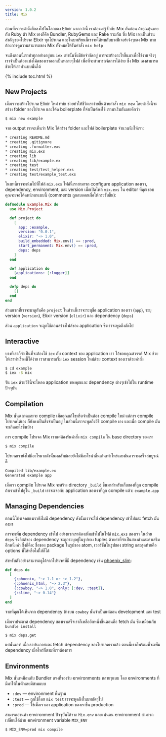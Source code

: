 ```yaml
---
version: 1.0.2
title: Mix
---
```


ก่อนที่เราจะดำดิ่งลึกลงไปในโลกของ Elixir มากกว่านี้ เราต้องมารู้จักกับ Mix กันก่อน ถ้าคุณคุ้นเคยกับ Ruby ตัว Mix เองก็คือ Bundler, RubyGems และ Rake รวมกัน ซึ่ง Mix เองเป็นส่วนสำคัญของโปรเจค Elixir ทุกโปรเจค และในบทเรียนนี้เราจะได้พบกับบางฟีเจอร์เจ๋งๆของ Mix หากต้องการดูความสามารถของ Mix ทั้งหมดให้รันคำสั่ง `mix help`

จนถึงตอนนี้เราทำทุกอย่างอยู่บน `iex` เท่านั้นซึ่งมีข้อจำกัดอยู่ การจะสร้างอะไรขึ้นมาเพื่อใช้งานจริงๆ เราจำเป็นต้องแบ่งโค้ดของเราออกเป็นหลายๆไฟล์ เพื่อที่จะสามารถจัดการได้ง่าย ซึ่ง Mix เองสามารถช่วยให้เราทำแบบนั้นได้

{% include toc.html %}

## New Projects

เมื่อเราจะสร้างโปรเจค Elixir ใหม่ mix ช่วยทำให้ชีวิตเราง่ายขึ้นด้วยคำสั่ง `mix new` โดยคำสั่งนี้จะสร้าง folder ของโปรเจค และโค้ด boilerplate ที่จำเป็นต้องใช้ เรามาเริ่มกันเลยดีกว่า

```bash
$ mix new example
```

จาก output เราจะเห็นว่า Mix ได้สร้าง folder และไฟล์ boilerplate จำนวนนึงให้เรา:

```bash
* creating README.md
* creating .gitignore
* creating .formatter.exs
* creating mix.exs
* creating lib
* creating lib/example.ex
* creating test
* creating test/test_helper.exs
* creating test/example_test.exs
```

ในบทนี้เราจะเน้นไปที่ไฟล์ `mix.exs` ไฟล์นี้เราสามารถ configure application ของเรา, dependency, environment, และ version เมื่อเปิดไฟล์ `mix.exs` ใน editor ที่คุณชอบ คุณจะเจอโค้ดหน้าตาแบบนี้ (comments ถูกลบออกเผื่อให้กระชับขึ้น):

```elixir
defmodule Example.Mix do
  use Mix.Project

  def project do
    [
      app: :example,
      version: "0.0.1",
      elixir: "~> 1.0",
      build_embedded: Mix.env() == :prod,
      start_permanent: Mix.env() == :prod,
      deps: deps
    ]
  end

  def application do
    [applications: [:logger]]
  end

  defp deps do
    []
  end
end
```

ส่วนแรกที่เราจะมาดูกันคือ `project` ในส่วนนี้เราจะระบุชื่อ application ของเรา (`app`), ระบุ version (`version`), Elixir version (`elixir`) และ dependency (`deps`)

ส่วน `application` จะถูกใช้ตอนสร้างไฟล์ของ application ซึ่งเราจะพูดถึงถัดไป

## Interactive

บางทีเราก็จำเป็นที่จะต้องใช้ `iex` กับ context ของ application เรา โอ้ขอบคุณสวรรค์ Mix ช่วยให้เราทำเรื่องนี้ได้ง่าย เราสามารถเริ่ม `iex` session ใหม่ด้วย context ของเราด้วยคำสั่ง

```bash
$ cd example
$ iex -S mix
```

รัน `iex` ด้วยวิธีนี้จะโหลด application ของคุณและ dependency ต่างๆเข้าไปใน runtime ปัจจุบัน

## Compilation

Mix นั้นฉลาดและจะ compile เมื่อคุณแก้ไขหรือจำเป็นต้อง compile ใหม่ แต่การ compile โปรเจคได้เอง ก็ยังคงเป็นสิ่งจำเป็นอยู่ ในส่วนนี้เราจะพูดถึงวิธี compile เอง และเมื่อ compile มันจะเกิดอะไรขึ้นบ้าง

การ compile โปรเจค Mix เราแค่ต้องรันคำสั่ง `mix compile` ใน base directory ของเรา

```bash
$ mix compile
```

โปรเจคเรายังไม่มีอะไรมากดังนั้นผลลัพธ์เลยยังไม่มีอะไรน่าตื่นเต้นเท่าไหร่และมันควรจะเสร็จสมบูรณ์ดี

```bash
Compiled lib/example.ex
Generated example app
```

เมื่อเรา compile โปรเจค Mix จะสร้าง directory `_build` ขึ้นมาสำหรับเก็บของที่ถูก compile ถ้าเราเข้าไปดูใน `_build` เราจะเจอกับ application ของเราที่ถูก compile แล้ว: `example.app`

## Managing Dependencies

ตอนนี้โปรเจคของเรายังไม่มี dependency ดังนั้นเราจะใส่ dependency เข้าไปและ fetch มันลงมา

การจะเพิ่ม dependency เข้าไป อย่างแรกเราต้องเพิ่มเข้าไปในไฟล์ `mix.exs` ของเรา ในส่วน `deps` ซึ่งลิสต์ของ dependency จะถูกระบุอยู่ในรูปของ tuples ด้วยค่าที่จำเป็นสองค่าและค่าเสริมอีกหนึ่งค่า ซึ่งก็คือ: ชื่อของ package ในรูปของ atom, เวอร์ชั่นในรูปของ string และสุดท้ายคือ options ที่ใส่หรือไม่ใส่ก็ได้

สำหรับตัวอย่างสามารถดูได้จากโปรเจคที่มี dependency เช่น [phoenix_slim](https://github.com/doomspork/phoenix_slim):

```elixir
def deps do
  [
    {:phoenix, "~> 1.1 or ~> 1.2"},
    {:phoenix_html, "~> 2.3"},
    {:cowboy, "~> 1.0", only: [:dev, :test]},
    {:slime, "~> 0.14"}
  ]
end
```

จากที่คุณได้เห็นจาก dependency ข้างบน `cowboy` นั้นจำเป็นแค่ตอน development และ test

เมื่อเราประกาศ dependency ของเราเสร็จเราก็เหลืออีกหนึ่งขึ้นตอนคือ fetch มัน ซึ่งเหมือนกับ `bundle install`

```bash
$ mix deps.get
```

แค่นั้นเอง! เมื่อเราประกาศและ fetch dependency ของโปรเจคเราแล้ว ตอนนี้เราก็พร้อมที่จะเพิ่ม dependency เมื่อไหร่ก็ตามที่เราต้องการ

## Environments

Mix นั้นเหมือนกับ Bundler ตรงที่รองรับ environments หลายๆแบบ โดย environments ที่มีมาให้ในตัวเลยมีสามแบบ

+ `:dev` — environment พื้นฐาน
+ `:test` — ถูกใช้โดย `mix test` เราจะพูดถึงในบทถัดๆไป
+ `:prod` — ใช้เมื่อเราเอา application ของเราขึ้น production

สามารถอ่านค่า environment ปัจจุบันได้จาก `Mix.env` และแน่นอน environment สามารถเปลี่ยนได้ผ่าน environment variable `MIX_ENV`

```bash
$ MIX_ENV=prod mix compile
```
